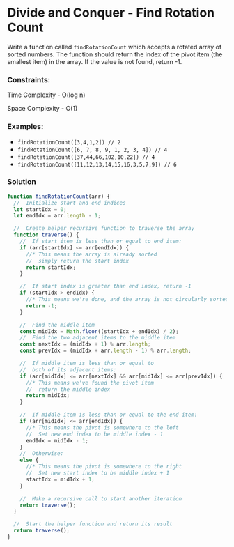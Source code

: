 # Divide and Conquer - Find Rotation Count

Write a function called `findRotationCount` which accepts a rotated array of sorted numbers. The function should return the index of the pivot item (the smallest item) in the array. If the value is not found, return -1.

### Constraints:

Time Complexity - O(log n)

Space Complexity - O(1)

### Examples:

- `findRotationCount([3,4,1,2]) // 2`
- `findRotationCount([6, 7, 8, 9, 1, 2, 3, 4]) // 4`
- `findRotationCount([37,44,66,102,10,22]) // 4`
- `findRotationCount([11,12,13,14,15,16,3,5,7,9]) // 6`

### Solution

```js
function findRotationCount(arr) {
  //  Initialize start and end indices
  let startIdx = 0;
  let endIdx = arr.length - 1;

  //  Create helper recursive function to traverse the array
  function traverse() {
    //  If start item is less than or equal to end item:
    if (arr[startIdx] <= arr[endIdx]) {
      //* This means the array is already sorted
      //  simply return the start index
      return startIdx;
    }

    //  If start index is greater than end index, return -1
    if (startIdx > endIdx) {
      //* This means we're done, and the array is not circularly sorted
      return -1;
    }

    //  Find the middle item
    const midIdx = Math.floor((startIdx + endIdx) / 2);
    //  Find the two adjacent items to the middle item
    const nextIdx = (midIdx + 1) % arr.length;
    const prevIdx = (midIdx + arr.length - 1) % arr.length;

    //  If middle item is less than or equal to
    //  both of its adjacent items:
    if (arr[midIdx] <= arr[nextIdx] && arr[midIdx] <= arr[prevIdx]) {
      //* This means we've found the pivot item
      //  return the middle index
      return midIdx;
    }

    //  If middle item is less than or equal to the end item:
    if (arr[midIdx] <= arr[endIdx]) {
      //* This means the pivot is somewhere to the left
      //  Set new end index to be middle index - 1
      endIdx = midIdx - 1;
    }
    //  Otherwise:
    else {
      //* This means the pivot is somewhere to the right
      //  Set new start index to be middle index + 1
      startIdx = midIdx + 1;
    }

    //  Make a recursive call to start another iteration
    return traverse();
  }

  //  Start the helper function and return its result
  return traverse();
}
```
